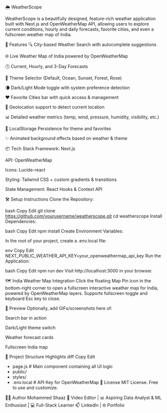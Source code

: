 🌦️ WeatherScope

WeatherScope is a beautifully designed, feature-rich weather application built with Next.js and OpenWeatherMap API, allowing users to explore current conditions, hourly and daily forecasts, favorite cities, and even a fullscreen weather map of India.

🚀 Features
🔍 City-based Weather Search with autocomplete suggestions

🌐 Live Weather Map of India powered by OpenWeatherMap

🕒 Current, Hourly, and 3-Day Forecasts

🎨 Theme Selector (Default, Ocean, Sunset, Forest, Rose)

🌘 Dark/Light Mode toggle with system preference detection

❤️ Favorite Cities bar with quick access & management

📍 Geolocation support to detect current location

📊 Detailed weather metrics (temp, wind, pressure, humidity, visibility, etc.)

💾 LocalStorage Persistence for theme and favorites

✨ Animated background effects based on weather & theme

📦 Tech Stack
Framework: Next.js

API: OpenWeatherMap

Icons: Lucide-react

Styling: Tailwind CSS + custom gradients & transitions

State Management: React Hooks & Context API

🛠️ Setup Instructions
Clone the Repository:

bash
Copy
Edit
git clone https://github.com/yourusername/weatherscope.git
cd weatherscope
Install Dependencies:

bash
Copy
Edit
npm install
Create Environment Variables:

In the root of your project, create a .env.local file:

env
Copy
Edit
NEXT_PUBLIC_WEATHER_API_KEY=your_openweathermap_api_key
Run the Application:

bash
Copy
Edit
npm run dev
Visit http://localhost:3000 in your browser.

🗺️ India Weather Map Integration
Click the floating Map Pin icon in the bottom-right corner to open a fullscreen interactive weather map for India, powered by OpenWeatherMap layers. Supports fullscreen toggle and keyboard Esc key to close.

📸 Preview
Optionally, add GIFs/screenshots here of:

Search bar in action

Dark/Light theme switch

Weather forecast cards

Fullscreen India map

📁 Project Structure Highlights
diff
Copy
Edit
- page.js          # Main component containing all UI logic
- public/
- styles/
- .env.local       # API Key for OpenWeatherMap
📜 License
MIT License. Free to use and customize.

👨‍💻 Author
Mohammed Shaaz
🎥 Video Editor | 📊 Aspiring Data Analyst & ML Enthusiast | 💻 Full-Stack Learner
📫 LinkedIn | 🌐 Portfolio
